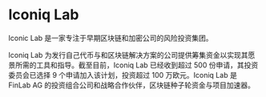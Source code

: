 # 

# Iconiq Lab

Iconic Lab 是一家专注于早期区块链和加密公司的风险投资集团。

Iconiq Lab 为发行自己代币与和区块链解决方案的公司提供筹集资金以实现其愿景所需的工具和指导。截至目前，Iconiq Lab 已经收到超过 500 份申请，其投资委员会已选择 9 个申请加入该计划，投资超过 100 万欧元。Iconiq Lab 是 FinLab AG 的投资组合公司和战略合作伙伴，区块链种子轮资金与项目加速器。

